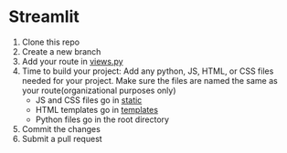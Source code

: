 # Streamlit

1. Clone this repo
2. Create a new branch
3. Add your route in [views.py](https://github.com/CDplayerxOne/streamlit/blob/main/views.py)
4. Time to build your project:
   Add any python, JS, HTML, or CSS files needed for your project.
   Make sure the files are named the same as your route(organizational purposes only)
   - JS and CSS files go in [static](https://github.com/CDplayerxOne/streamlit/tree/main/static)
   - HTML templates go in [templates](https://github.com/CDplayerxOne/streamlit/tree/main/templates)
   - Python files go in the root directory
5. Commit the changes
6. Submit a pull request
